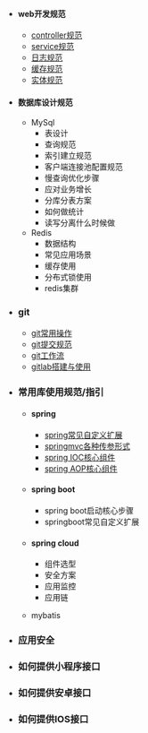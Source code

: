* #### web开发规范
  
  * [controller规范](guide/controller_guide.md)
  * [service规范](guide/service_guide.md)
  * [日志规范](guide/log_guide.md)
  * [缓存规范](guide/cache_guide)
  * [实体规范](guide/bean_guide.md)

* #### 数据库设计规范

  * MySql
    * 表设计
    * 查询规范
    * 索引建立规范
    * 客户端连接池配置规范
    * 慢查询优化步骤
    * 应对业务增长
    * 分库分表方案
    * 如何做统计
    * 读写分离什么时候做
  * Redis
    * 数据结构
    * 常见应用场景
    * 缓存使用
    * 分布式锁使用
    * redis集群

* ### git 

  * [git常用操作](guide/git_guide.md)
  * [git提交规范](guide/git_commit_guide.md)
  * [git工作流](guide/git_workflow.md)
  * [gitlab搭建与使用](guide/gitlab_guide.md)

* ### 常用库使用规范/指引

  * #### spring

    * [spring常见自定义扩展](guide/spring_custom.md)
    * [springmvc各种传参形式](guide/spring/spring_param.md)
    * [spring IOC核心组件](guide/spring/spring_ioc_core.md)
    * [spring AOP核心组件](guide/spring/spring_aop_core.md)

  * #### spring boot

    * spring boot启动核心步骤
    * springboot常见自定义扩展

  * #### spring cloud

    * 组件选型
    * 安全方案
    * 应用监控
    * 应用链

  * mybatis

* ### 应用安全

* ### 如何提供小程序接口

* ### 如何提供安卓接口

* ### 如何提供IOS接口

